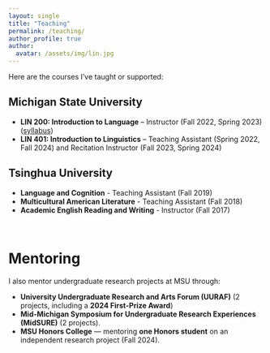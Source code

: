 ```yaml
---
layout: single
title: "Teaching"
permalink: /teaching/
author_profile: true
author:
  avatar: /assets/img/lin.jpg
---
```


<style>
  @media (min-width:801px){
    .author__avatar img {
      border-radius: 0 !important;   /* force square */
      object-fit: cover !important;  /* crop nicely if sizes differ */
      width: 350px;                  /* set fixed size if you want */
      height: auto;                  /* keep aspect ratio */
      box-shadow: none !important;   /* remove circular border glow */
    }
  }
</style>








Here are the courses I’ve taught or supported:

## Michigan State University
- **LIN 200: Introduction to Language** – Instructor (Fall 2022, Spring 2023) ([syllabus](http://jingyingx.github.io/LIN200-Fall22MW-001-syllabus.pdf))
- **LIN 401: Introduction to Linguistics** – Teaching Assistant (Spring 2022, Fall 2024) and Recitation Instructor (Fall 2023, Spring 2024)

## Tsinghua University 
- **Language and Cognition** - Teaching Assistant (Fall 2019)
- **Multicultural American Literature** - Teaching Assistant (Fall 2018)
- **Academic English Reading and Writing** - Instructor (Fall 2017)
  
<br>

# Mentoring
I also mentor undergraduate research projects at MSU through: 
- **University Undergraduate Research and Arts Forum (UURAF)** (2 projects, including a **2024 First-Prize Award**)
- **Mid-Michigan Symposium for Undergraduate Research Experiences (MidSURE)** (2 projects).
- **MSU Honors College** — mentoring **one Honors student** on an independent research project (Fall 2024).


